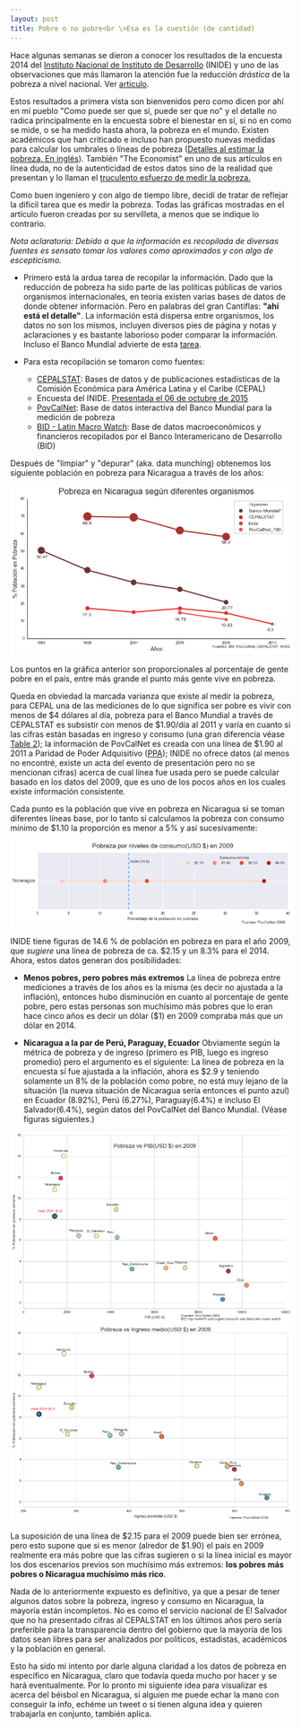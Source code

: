 ```yaml
---
layout: post
title: Pobre o no pobre<br \>Esa es la cuestión (de cantidad)
---
```

Hace algunas semanas se dieron a conocer los resultados de la encuesta 2014 del [Instituto Nacional de Instituto de Desarrollo](http://www.inide.gob.ni/) (INIDE) y uno de las observaciones que más llamaron la atención fue la reducción _drástica_ de la pobreza a nivel nacional. Ver [artículo](http://confidencial.com.ni/pobreza-bajo-de-42-5-a-29-6/).

Estos resultados a primera vista son bienvenidos pero como dicen por ahí en mi pueblo "Como puede ser que sí, puede ser que no" y el detalle no radica principalmente en la encuesta sobre el bienestar en sí, si no en como se mide, o se ha medido hasta ahora, la pobreza en el mundo.  Existen académicos que han criticado e incluso han propuesto nuevas medidas para calcular los umbrales o líneas de pobreza ([Detalles al estimar la pobreza. En inglés](http://ineteconomics.org/ideas-papers/blog/is-the-devil-in-the-details-estimating-global-poverty)). También "The Economist" en uno de sus artículos en línea duda, no de la autenticidad de estos datos sino de la realidad que presentan y lo llaman el [truculento esfuerzo de medir la pobreza.](http://www.economist.com/news/finance-economics/21673530-number-poor-people-declining-data-are-fuzzy-tricky-work-measuring-falling)

Como buen ingeniero y con algo de tiempo libre, decidí de tratar de reflejar la difícil tarea que es medir la pobreza. Todas las gráficas mostradas en el artículo fueron creadas por su servilleta, a menos que se indique lo contrario.

*Nota aclaratoria: Debido a que la información es recopilada de diversas fuentes es sensato tomar los valores como aproximados y con algo de escepticismo.*

* Primero está la ardua tarea de recopilar la información. Dado que la reducción de pobreza ha sido parte de las políticas públicas de varios organismos internacionales, en teoría existen varias bases de datos de donde obtener información. Pero en palabras del gran Cantiflas: **"ahí está el detalle"**. La información está dispersa entre organismos, los datos no son los mismos, incluyen diversos pies de página y notas y aclaraciones y es bastante laborioso poder comparar la información. Incluso el Banco Mundial advierte de esta [tarea](http://www.bancomundial.org/es/news/press-release/2015/10/15/world-bank-new-end-poverty-tool-surveys-in-poorest-countries).

* Para esta recopilación se tomaron como fuentes:
    + [CEPALSTAT](http://estadisticas.cepal.org/cepalstat/web_cepalstat/openDataAPI.asp?idioma=e): Bases de datos y de publicaciones estadísticas de la Comisión Económica para América Latina y el Caribe (CEPAL)
    + Encuesta del INIDE. [Presentada el 06 de octubre de 2015](http://www.inide.gob.ni/Emnv/Emnv14/RESULTADOS%20DE%20POBREZA%202014%20I%20INIDE.pdf)
    + [PovCalNet](http://iresearch.worldbank.org/PovcalNet/index.htm?0,3): Base de datos interactiva del Banco Mundial para la medición de pobreza
    + [BID - Latin Macro Watch](http://www11.iadb.org/es/investigacion-y-datos/latin-macro-watch/latin-macro-watch-tablas-de-paises,18579.html): Base de datos macroeconómicos y financieros recopilados por el Banco Interamericano de Desarrollo (BID)

Después de "limpiar" y "depurar" (aka. data munching) obtenemos los siguiente población en pobreza para Nicaragua a través de los años:

![Pobreza en Nicaragua según diversas instituciones](/img/poverty/poverty-nic-institution.png "Pobreza por instituciones ")

Los puntos en la gráfica anterior son proporcionales al porcentaje de gente pobre en el país, entre más grande el punto más gente vive en pobreza.

Queda en obviedad la marcada varianza que existe al medir la pobreza, para CEPAL una de las mediciones de lo que significa ser pobre es vivir con menos de $4 dólares al día, pobreza para el Banco Mundial a través de CEPALSTAT es subsistir con menos de $1.90/día al 2011 y varía en cuanto si las cifras están basadas en ingreso y consumo (una gran diferencia véase [Table 2](http://ineteconomics.org/ideas-papers/blog/is-the-devil-in-the-details-estimating-global-poverty)); la información de PovCalNet es creada con una línea de $1.90 al 2011 a Paridad de Poder Adquisitivo ([PPA](https://es.wikipedia.org/wiki/Paridad_de_poder_adquisitivo)); INIDE no ofrece datos (al menos no encontré, existe un acta del evento de presentación pero no se mencionan cifras) acerca de cual línea fue usada pero se puede calcular basado en los datos del 2009, que es uno de los pocos años en los cuales existe información consistente.

Cada punto es la población que vive en pobreza en Nicaragua si se toman diferentes líneas base, por lo tanto si calculamos la pobreza con consumo mínimo de $1.10 la proporción es menor a 5% y así sucesivamente:

![Pobreza con diferentes lineas bases](/img/poverty/poverty-level-nic-2009.png "Pobreza dependiendo del consumo mínimo")

INIDE tiene figuras de 14.6 % de población en pobreza en para el año 2009, que *sugiere* una línea de pobreza de ca. $2.15 y un 8.3% para el 2014. Ahora, estos datos generan dos posibilidades:

* **Menos pobres, pero pobres más extremos**
La línea de pobreza entre mediciones a través de los años es la misma (es decir no ajustada a la inflación), entonces hubo disminución en cuanto al porcentaje de gente pobre, pero estas personas son muchísimo más pobres que lo eran hace cinco años es decir un dólar ($1) en 2009 compraba más que un dólar en 2014.

* **Nicaragua a la par de Perú, Paraguay, Ecuador**
Obviamente según la métrica de pobreza y de ingreso (primero es PIB, luego es ingreso promedio) pero el argumento es el siguiente: La línea de pobreza en la encuesta sí fue ajustada a la inflación, ahora es $2.9 y teniendo solamente un 8% de la población como pobre, no está muy lejano de la situación (la nueva situación de Nicaragua sería entonces el punto azul) en Ecuador (8.92%), Perú (6.27%), Paraguay(6.4%) e incluso El Salvador(6.4%), según datos del PovCalNet del Banco Mundial. (Véase figuras siguientes.)

![Pobreza vs. PIB en América Latina](/img/poverty/poverty-pib-latam-2009.png "Oh si Nicaragua fuera más rico")
![Pobreza vs. Ingreso medio en América Latina](/img/poverty/poverty-mincome-latam-2009.png "Hay que calcular el cluster")

La suposición de una línea de $2.15 para el 2009 puede bien ser errónea, pero esto supone que si es menor (alredor de $1.90) el país en 2009 realmente era más pobre que las cifras sugieren o si la línea inicial es mayor los dos escenarios previos son muchísimo más extremos: **los pobres más pobres o Nicaragua muchísimo más rico**.

Nada de lo anteriormente expuesto es definitivo, ya que a pesar de tener algunos datos sobre la pobreza, ingreso y consumo en Nicaragua, la mayoría están incompletos. No es como el servicio nacional de El Salvador que no ha presentado cifras al CEPALSTAT en los últimos años pero sería preferible para la transparencia dentro del gobierno que la mayoría de los datos sean libres para ser analizados por políticos, estadistas, académicos y la población en general.

Esto ha sido mi intento por darle alguna claridad a los datos de pobreza en específico en Nicaragua, claro que todavía queda mucho por hacer y se hará eventualmente. Por lo pronto mi siguiente idea para visualizar es acerca del béisbol en Nicaragua, si alguien me puede echar la mano con conseguir la info, echéme un tweet o si tienen alguna idea y quieren trabajarla en conjunto, también aplica.
